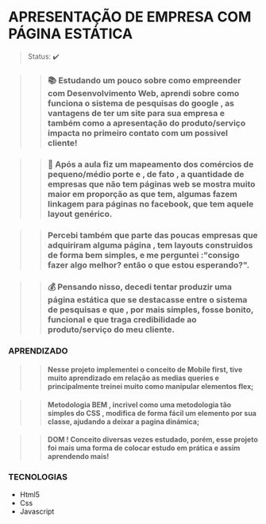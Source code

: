 <h1>APRESENTAÇÃO DE EMPRESA COM PÁGINA ESTÁTICA</h1>

> Status: ✔️

>> ### 📚 Estudando um pouco sobre como empreender com Desenvolvimento Web, aprendi sobre como funciona o sistema de pesquisas do google , as vantagens de ter um site para sua empresa e também como a apresentação do produto/serviço impacta no primeiro contato com um possivel cliente!

>> ### 📱 Após a aula fiz um mapeamento dos comércios de pequeno/médio porte e , de fato , a quantidade de empresas que não tem páginas web se mostra muito maior em proporção as que tem, algumas fazem linkagem para páginas no facebook, que tem aquele layout genérico.

>> ### Percebi também que parte das poucas empresas que adquiriram alguma página , tem layouts construidos de forma bem simples, e me perguntei :"consigo fazer algo melhor? então o que estou esperando?".

>> ### 💰 Pensando nisso, decedi tentar produzir uma página estática que se destacasse entre o sistema de pesquisas e que , por mais simples, fosse bonito, funcional e que traga credibilidade ao produto/serviço do meu cliente. 


<h3>APRENDIZADO</h3>

>> #### Nesse projeto implementei o conceito de Mobile first, tive muito aprendizado em relação as medias queries e principalmente treinei muito como manipular elementos flex;

>> #### Metodologia BEM , incrivel como uma metodologia tão simples do CSS , modifica de forma fácil um elemento por sua classe, ajudando a deixar a pagina dinámica;  

>> #### DOM ! Conceito diversas vezes estudado, porém, esse projeto foi mais uma forma de colocar estudo em prática e assim aprendendo mais!   

<h3>TECNOLOGIAS</h3>

+ Html5
+ Css
+ Javascript
